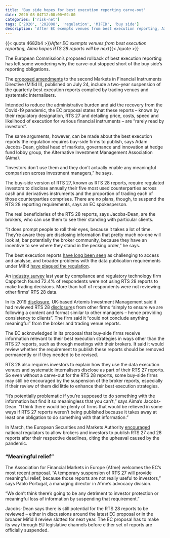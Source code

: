 ```yaml
---
title: 'Buy side hopes for best execution reporting carve-out'
date: 2020-08-04T12:00:00+02:00
categories: ['risk-net']
tags: ['2020', '202008', 'regulation', 'MIFID', 'buy side']
description: 'After EC exempts venues from best execution reporting, Aima hopes RTS 28 reports will be next'
---
```


{{< quote 4682b4 >}}_After EC exempts venues from best execution reporting, Aima hopes RTS 28 reports will be next_{{< /quote >}}

The European Commission’s proposed rollback of best execution reporting has left some wondering why the carve-out stopped short of the buy side’s reporting obligations.

The [proposed amendments](https://ec.europa.eu/finance/docs/law/200724-mifid-review-proposal_en.pdf) to the second Markets in Financial Instruments Directive (Mifid II), published on July 24, include a two-year suspension of the quarterly best execution reports compiled by trading venues and systematic internalisers.

Intended to reduce the administrative burden and aid the recovery from the Covid-19 pandemic, the EC proposal states that these reports – known by their regulatory designation, RTS 27 and detailing price, costs, speed and likelihood of execution for various financial instruments – are “rarely read by investors”.

The same arguments, however, can be made about the best execution reports the regulation requires buy-side firms to publish, says Adam Jacobs-Dean, global head of markets, governance and innovation at hedge fund lobby group, the Alternative Investment Management Association (Aima).

“Investors don’t use them and they don’t actually enable any meaningful comparison across investment managers,” he says.

The buy-side version of RTS 27, known as RTS 28 reports, require regulated investors to disclose annually their five most used counterparties across cash and derivatives instruments and the proportion of trading each of those counterparties comprises. There are no plans, though, to suspend the RTS 28 reporting requirements, says an EC spokesperson.

The real beneficiaries of the RTS 28 reports, says Jacobs-Dean, are the brokers, who can use them to see their standing with particular clients.

“It does prompt people to roll their eyes, because it takes a lot of time. They’re aware they are disclosing information that pretty much no-one will look at, bar potentially the broker community, because they have an incentive to see where they stand in the pecking order,” he says.

The best execution reports [have long been seen](https://www.risk.net/derivatives/6302776/investors-bemoan-mifid-ii-best-ex-failings) as challenging to access and analyse, and broader problems with the data publication requirements under Mifid [have plagued the regulation](https://www.risk.net/regulation/7649641/improving-mifid-post-trade-transparency-splits-markets).

An [industry survey](https://cdn2.hubspot.net/hubfs/4718200/Cappitech%20MiFID%20II%20&%20Best%20Execution%20Industry%20Survey.pdf) last year by compliance and regulatory technology firm Cappitech found 72.4% of respondents were not using RTS 28 reports to make trading decisions. More than half of respondents were not reviewing other firms’ RTS 28 data.

In its 2019 [disclosure](https://www.artemisfunds.com/en/gbr/adviser/resources/rts-28-execution-venues), UK-based Artemis Investment Management said it had reviewed RTS 28 [disclosure](https://www.artemisfunds.com/en/gbr/adviser/resources/rts-28-execution-venues)s from other firms “simply to ensure we are following a content and format similar to other managers – hence providing consistency to clients”. The firm said it “could not conclude anything meaningful” from the broker and trading venue reports.

The EC acknowledged in its proposal that buy-side firms receive information relevant to their best execution strategies in ways other than the RTS 27 reports, such as through meetings with their brokers. It said it would review whether the requirement to publish these reports should be removed permanently or if they needed to be revised.

RTS 28 also requires investors to explain how they use the data execution venues and systematic internalisers disclose as part of their RTS 27 reports. So even without a carve-out for the RTS 28 reports, some buy-side firms may still be encouraged by the suspension of the broker reports, especially if their review of them did little to enhance their best execution strategies.

“It’s potentially problematic if you’re supposed to do something with the information but find it so meaningless that you can’t,” says Aima’s Jacobs-Dean. “I think there would be plenty of firms that would be relieved in some ways if RTS 27 reports weren’t being published because it takes away at least one obligation to do something with that information.”

In March, the European Securities and Markets Authority [encouraged](https://www.esma.europa.eu/sites/default/files/library/esma35-36-1919_esma_statement_on_covid-19_and_best_execution_reports.pdf) national regulators to allow brokers and investors to publish RTS 27 and 28 reports after their respective deadlines, citing the upheaval caused by the pandemic.

### “Meaningful relief”

The Association for Financial Markets in Europe (Afme) welcomes the EC’s most recent proposal. “A temporary suspension of RTS 27 will provide meaningful relief, because those reports are not really useful to investors,” says Pablo Portugal, a managing director in Afme’s advocacy division.

“We don’t think there’s going to be any detriment to investor protection or meaningful loss of information by suspending that requirement.”

Jacobs-Dean says there is still potential for the RTS 28 reports to be reviewed – either in discussions around the latest EC proposal or in the broader Mifid II review slotted for next year. The EC proposal has to make its way through EU legislative channels before either set of reports are officially suspended.

